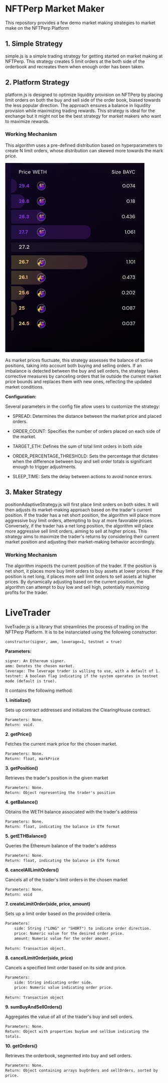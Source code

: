 # NFTPerp Market Maker

This repository provides a few demo market making strategies to market make on the NFTPerp Platform

## 1. Simple Strategy
simple.js is a simple trading strategy for getting started on market making at NFTPerp. This strategy creates 5 limit orders at the both side of the orderbook and recreates them when enough order has been taken.


## 2. Platform Strategy
platform.js is designed to optimize liquidity provision on NFTPerp  by placing limit orders on both the buy and sell side of the order book, biased towards the less popular direction. The approach ensures a balance in liquidity provision while maximizing trading rewards. This strategy is ideal for the exchange but it might not be the best strategy for market makers who want to maximize rewards.

### Working Mechanism
This algorithm uses a pre-defined distribution based on hyperparameters to create N limit orders, whose distribution can skewed more towards the mark price. 

![Strategy Image](platform.png)

As market prices fluctuate, this strategy assesses the balance of active positions, taking into account both buying and selling orders. If an imbalance is detected between the buy and sell orders, the strategy takes corrective measures by canceling orders that lie outside the current market price bounds and replaces them with new ones, reflecting the updated market conditions. 

**Configuration:**

Several parameters in the config file allow users to customize the strategy:

- SPREAD: Determines the distance between the market price and placed orders.

- ORDER_COUNT: Specifies the number of orders placed on each side of the market.

- TARGET_ETH: Defines the sum of total limit orders in both side

- ORDER_PERCENTAGE_THRESHOLD: Sets the percentage that dictates when the difference between buy and sell order totals is significant enough to trigger adjustments.

- SLEEP_TIME: Sets the delay between actions to avoid nonce errors.


## 3. Maker Strategy
positionAdaptiveStrategy.js will first place limit orders on both sides. It will then adjusts its market-making approach based on the trader's current position. If the trader has a net short position, the algorithm will place more aggressive buy limit orders, attempting to buy at more favorable prices. Conversely, if the trader has a net long position, the algorithm will place more aggressive sell limit orders, aiming to sell at higher prices. This strategy aims to maximize the trader's returns by considering their current market position and adjusting their market-making behavior accordingly.

### Working Mechanism

The algorithm inspects the current position of the trader. If the position is net short, it places more buy limit orders to buy assets at lower prices. If the position is net long, it places more sell limit orders to sell assets at higher prices. By dynamically adjusting based on the current position, the algorithm can attempt to buy low and sell high, potentially maximizing profits for the trader.


# LiveTrader
liveTrader.js is a library that streamlines the process of trading on the NFTPerp Platform. It is to be instanciated using the following constructor:

    constructor(signer, amm, leverage=1, testnet = true)

**Parameters:**

    signer: An Ethereum signer.
    amm: Denotes the chosen market.
    leverage: The leverage trader is willing to use, with a default of 1.
    testnet: A boolean flag indicating if the system operates in testnet mode (default is true).

It contains the following method:

**1. initialize()**

Sets up contract addresses and initializes the ClearingHouse contract.

    Parameters: None.
    Return: void.

**2. getPrice()**

Fetches the current mark price for the chosen market.

    Parameters: None.
    Return: float, markPrice

**3. getPosition()**

Retrieves the trader's position in the given market

    Parameters: None.
    Return: Object representing the trader's position

**4. getBalance()**

Obtains the WETH balance associated with the trader's address

    Parameters: None.
    Return: float, indicating the balance in ETH format

**5. getETHBalance()**

Queries the Ethereum balance of the trader's address

    Parameters: None.
    Return: float, indicating the balance in ETH format

**6. cancelAllLimitOrders()**

Cancels all of the trader's limit orders in the chosen market

    Parameters: None.
    Return: void

**7. createLimitOrder(side, price, amount)**

Sets up a limit order based on the provided criteria.

    Parameters: 
        side: String ("LONG" or "SHORT") to indicate order direction.
        price: Numeric value for the desired order price.
        amount: Numeric value for the order amount.
    
    Return: Transaction object.

**8. cancelLimitOrder(side, price)**

Cancels a specified limit order based on its side and price.

    Parameters: 
        side: String indicating order side.
        price: Numeric value indicating order price.

    Return: Transaction object

**9. sumBuyAndSellOrders()**

Aggregates the value of all of the trader's buy and sell orders.

    Parameters: None.
    Return: Object with properties buySum and sellSum indicating the totals.

**10. getOrders()**

Retrieves the orderbook, segmented into buy and sell orders.

    Parameters: None.
    Return: Object containing arrays buyOrders and sellOrders, sorted by price.